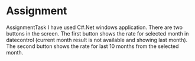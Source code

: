 # Assignment
AssignmentTask
I have used C#.Net windows application.
There are two buttons in the screen.
The first button shows the rate for selected month in datecontrol (current month result is not available and showing last month).
The second button shows the rate for last 10 months from the selected month.
